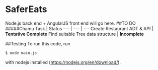 
# SaferEats
Node.js back end + AngularJS front end will go here.
##TO DO
#####Chamu
Task | Status
--- | --- | ---
Create Restaurant ADT & API | **Tentative Complete**
Find suitable Tree data structure | **Incomplete**

##Testing
To run this code, run
```
$ node main.js
```
with nodejs installed (<https://nodejs.org/en/download/>).
